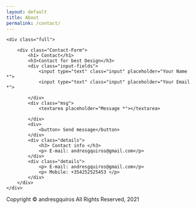 ```yaml
---
layout: default
title: About
permalink: /contact/
---
```


<html>
<head>
	<meta charset="utf-8">
	<meta http-equiv="X-UA-Compatible" content="IE=edge">
	<title>Contact-form</title>
	<link rel="stylesheet" href="formstyle.css">
</head>
<body>
 
	<div class="full">
		
		<div class="Contact-Form">
			<h1> Contact</h1>
			<h3>Contact for best Design</h3>
			<div class="input-fields">
				<input type="text" class="input" placeholder="Your Name *">
				<input type="text" class="input" placeholder="Your Email *">
				
			</div>
			<div class="msg">
				<textarea placeholder="Message *"></textarea>
				
			</div>
			<div>
				<button> Send message</button>
			</div>
			<div class="details">
				<h3> Contact info </h3>
				<p> E-mail: andresgquiros@gmail.com</p>
			</div>
			<div class="details"> 
				<p> E-mail: andresgquiros@gmail.com</p>
				<p> Mobile: +354252525453 </p>
			</div>			
		</div>	
	</div>

</body>
<footer class="page-footer">
	<div class="footer">
		<p>Copyright &copy; andresgquiros    All Rights Reserved, 2021</p>
	</div>
</footer>

</html>
